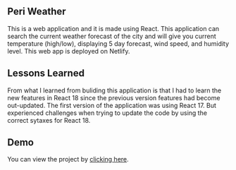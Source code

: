 ## Peri Weather
This is a web application and it is made using React. This application can search the current weather forecast of the city and will give you current temperature (high/low), displaying 5 day forecast, wind speed, and humidity level. This web app is deployed on Netlify.

## Lessons Learned
From what I learned from buliding this application is that I had to learn the new features in React 18 since the previous version features had become out-updated. The first version of the application was using React 17. But experienced challenges when trying to update the code by using the correct sytaxes for React 18.

## Demo
You can view the project by [clicking here](https://rad-shortbread-6bea65.netlify.app/).
